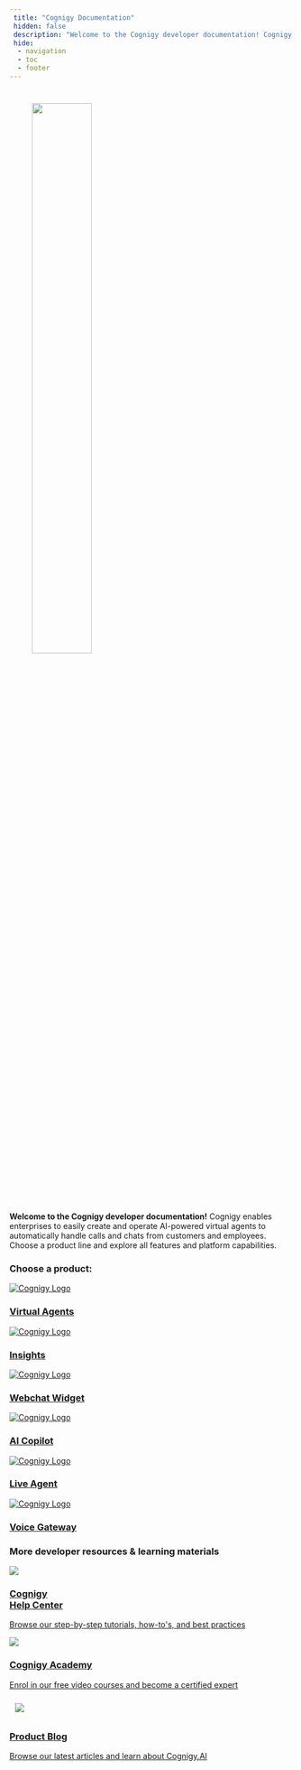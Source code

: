 ```yaml
---
 title: "Cognigy Documentation"
 hidden: false
 description: "Welcome to the Cognigy developer documentation! Cognigy enables enterprises to easily create and operate AI-powered virtual agents that automatically handle calls and chats from customers and employees."
 hide:
  - navigation
  - toc
  - footer
---
```


<style>
  @media only screen and (min-width: 76.125em) {
    .md-content {
      margin-left: auto;
      margin-right: auto;
      max-width: 1920px;
    }
  }
</style>

#

<figure >
  <img class="image-center logo-home-page" src="{{config.site_url}}assets/img/Cognigy-blue.svg" width="50%" />
  <br>
</figure>

<b>Welcome to the Cognigy developer documentation!</b> Cognigy enables enterprises to easily create and operate AI-powered virtual agents to automatically handle calls and chats from customers and employees. Choose a product line and explore all features and platform capabilities.

<h3>Choose a product:</h3>
<div class="divider"></div>

<div class="card-container">

  <a class="card-link" href="{{config.site_url}}ai/platform-overview/">
    <div class="card">
      <img class="card-image" src="{{config.site_url}}assets/img/AI-blue.svg" alt="Cognigy Logo">
      <div class="item-container">
        <h3><b>Virtual Agents</b></h3>
      </div>
    </div>
  </a>

  <a class="card-link" href="{{config.site_url}}insights/cognigy-insights/">
    <div class="card">
      <img class="card-image" src="{{config.site_url}}assets/img/IN-blue.svg" alt="Cognigy Logo" >
      <div class="item-container">
        <h3><b>Insights</b></h3>
      </div>
    </div>
  </a>

  <a class="card-link" href="{{config.site_url}}ai/endpoints/webchat/webchat/">
    <div class="card">
      <img class="card-image" src="{{config.site_url}}assets/img/webchat-svg.svg" alt="Cognigy Logo">
      <div class="item-container">
        <h3><b>Webchat Widget</b></h3>
      </div>
    </div>
  </a>

</div>

<div class="card-container">

  <a class="card-link" href="{{config.site_url}}ai-copilot/overview/">
    <div class="card">
      <img class="card-image" src="{{config.site_url}}assets/img/ai-copilot-blue.svg" alt="Cognigy Logo">
      <div class="item-container">
        <h3><b>AI Copilot</b></h3>
      </div>
    </div>
  </a>

  <a class="card-link" href="{{config.site_url}}live-agent/overview/">
    <div class="card">
      <img class="card-image" src="{{config.site_url}}assets/img/LA-blue.svg" alt="Cognigy Logo">
      <div class="item-container">
        <h3><b>Live Agent</b></h3>
      </div>
    </div>
  </a>

  <a class="card-link" href="{{config.site_url}}voicegateway/overview/">
    <div class="card">
      <img class="card-image" src="{{config.site_url}}assets/img/VG-blue.svg" alt="Cognigy Logo">
      <div class="item-container">
        <h3><b>Voice Gateway</b></h3>
      </div>
    </div>
  </a>

</div>

<h3>More developer resources & learning materials</h3>

<div class="card-container">

  <a class="card-link-2" href="https://support.cognigy.com/hc/en-us">
    <div class="card">
      <img class="card-2-image" src="{{config.site_url}}assets/img/something-002.svg">
      <div class="item-2-container">
        <h3><b>Cognigy<br/>Help Center</b></h3>
        <p>Browse our step-by-step tutorials, how-to's, and best practices</p>
      </div>
    </div>
  </a>

  <a class="card-link-2" href="https://academy.cognigy.com/">
    <div class="card">
      <img class="card-2-image" src="{{config.site_url}}assets/img/something-001.svg">
      <div class="item-2-container">
        <h3><b>Cognigy Academy</b></h3>
        <p>Enrol in our free video courses and become a certified expert</p>
      </div>
    </div>
  </a>

  <a class="card-link-2" href="https://www.cognigy.com/blog">
    <div class="card">
      <img class="card-2-image" style="padding: 10px" src="{{config.site_url}}/assets/img/product-blog.svg">
      <div class="item-2-container">
        <h3><b>Product Blog</b></h3>
        <p>Browse our latest articles and learn about Cognigy.AI</p>
      </div>
    </div>
  </a>
</div>
